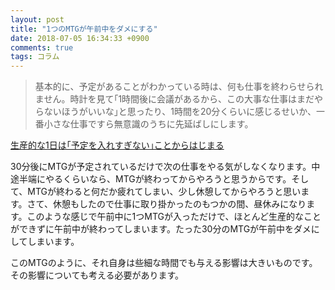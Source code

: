 ```yaml
---
layout: post
title: "1つのMTGが午前中をダメにする"
date: 2018-07-05 16:34:33 +0900
comments: true
tags: コラム
---
```


> 基本的に、予定があることがわかっている時は、何も仕事を終わらせられません。時計を見て｢1時間後に会議があるから、この大事な仕事はまだやらないほうがいいな｣と思ったり、1時間を20分くらいに感じるせいか、一番小さな仕事ですら無意識のうちに先延ばしにします。

<a href="https://www.lifehacker.jp/2018/07/overscheduling-your-days-can-wreck-your-productivity.html" target="_blank">生産的な1日は｢予定を入れすぎない｣ことからはじまる</a>

30分後にMTGが予定されているだけで次の仕事をやる気がしなくなります。中途半端にやるくらいなら、MTGが終わってからやろうと思うからです。そして、MTGが終わると何だか疲れてしまい、少し休憩してからやろうと思います。さて、休憩もしたので仕事に取り掛かったのもつかの間、昼休みになります。このような感じで午前中に1つMTGが入っただけで、ほとんど生産的なことができずに午前中が終わってしまいます。たった30分のMTGが午前中をダメにしてしまいます。

このMTGのように、それ自身は些細な時間でも与える影響は大きいものです。その影響についても考える必要があります。
